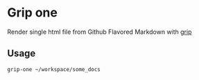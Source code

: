 # Grip one

Render single html file from Github Flavored Markdown with [grip](https://github.com/joeyespo/grip)

## Usage

```
grip-one ~/workspace/some_docs
```
